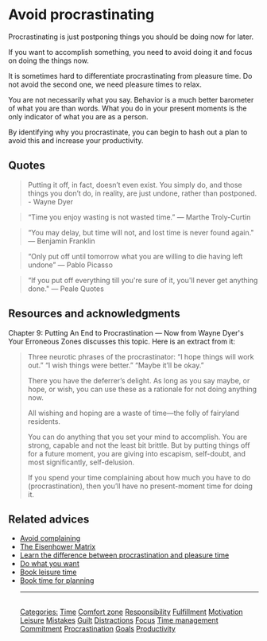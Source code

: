# Avoid procrastinating

Procrastinating is just postponing things you should be doing now for later.

If you want to accomplish something, you need to avoid doing it and focus on doing the things now.

It is sometimes hard to differentiate procrastinating from pleasure time. Do not avoid the second one, we need pleasure times to relax.

You are not necessarily what you say. Behavior is a much better barometer of what you are than words. What you do in your present moments is the only indicator of what you are as a person.

By identifying why you procrastinate, you can begin to hash out a plan to avoid this and increase your productivity.

## Quotes

> Putting it off, in fact, doesn’t even exist. You simply do, and those things you don’t do, in reality, are just undone, rather than postponed. - Wayne Dyer

> “Time you enjoy wasting is not wasted time.” ― Marthe Troly-Curtin

> “You may delay, but time will not, and lost time is never found again." ― Benjamin Franklin

> “Only put off until tomorrow what you are willing to die having left undone” ― Pablo Picasso

> “If you put off everything till you're sure of it, you'll never get anything done." ― Peale Quotes

## Resources and acknowledgments

Chapter 9: Putting An End to Procrastination — Now from Wayne Dyer's Your Erroneous Zones discusses this topic. Here is an extract from it:

> Three neurotic phrases of the procrastinator: “I hope things will work out.” “I wish things were better.” “Maybe it’ll be okay.”
> 
> There you have the deferrer’s delight. As long as you say maybe, or hope, or wish, you can use these as a rationale for not doing anything now.
> 
> All wishing and hoping are a waste of time—the folly of fairyland residents.
> 
> You can do anything that you set your mind to accomplish. You are strong, capable and not the least bit brittle. But by putting things off for a future moment, you are giving into escapism, self-doubt, and most significantly, self-delusion.
> 
> If you spend your time complaining about how much you have to do (procrastination), then you’ll have no present-moment time for doing it.

## Related advices

- [Avoid complaining](../Avoid%20complaining/index.md)
- [The Eisenhower Matrix](../The%20Eisenhower%20Matrix/index.md)
- [Learn the difference between procrastination and pleasure time](../Learn%20the%20difference%20between%20procrastination%20and%20leisure%20time/index.md)
- [Do what you want](../Do%20what%20you%20want/index.md)
- [Book leisure time](../Book%20leisure%20time/index.md)
- [Book time for planning](../Book%20time%20for%20planning/index.md)<hr/><br/>[Categories:](../Categories/index.md) [Time](../Categories/Time.md) [Comfort zone](../Categories/Comfort%20zone.md) [Responsibility](../Categories/Responsibility.md) [Fulfillment](../Categories/Fulfillment.md) [Motivation](../Categories/Motivation.md) [Leisure](../Categories/Leisure.md) [Mistakes](../Categories/Mistakes.md) [Guilt](../Categories/Guilt.md) [Distractions](../Categories/Distractions.md) [Focus](../Categories/Focus.md) [Time management](../Categories/Time%20management.md) [Commitment](../Categories/Commitment.md) [Procrastination](../Categories/Procrastination.md) [Goals](../Categories/Goals.md) [Productivity](../Categories/Productivity.md)